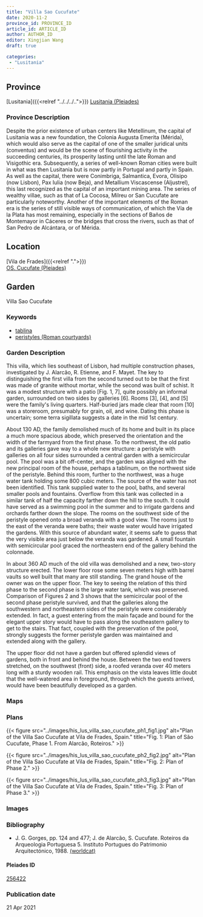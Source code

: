 ```yaml
---
title: "Villa Sao Cucufate"
date: 2020-11-2
province_id: PROVINCE_ID
article_id: ARTICLE_ID
author: AUTHOR_ID
editor: Xingjian Wang
draft: true

categories:
 - "Lusitania"
---
```


## Province

[Lusitania]({{<relref "../../../..">}})
[Lusitania (Pleiades)](https://pleiades.stoa.org/places/1101)

### Province Description

Despite the prior existence of urban centers like Metellinum, the capital of Lusitania was a new foundation, the Colonia Augusta Emerita (Mérida), which would also serve as the capital of one of the smaller juridical units (conventus) and would be the scene of flourishing activity in the succeeding centuries, its prosperity lasting until the late Roman and Visigothic era.  Subsequently, a series of well-known Roman cities were built in what was then Lusitania but is now partly in Portugal and partly in Spain. As well as the capital, there were Conimbriga, Salmantica, Evora, Olisipo (now Lisbon), Pax Iulia (now Beja), and Metallium Viscascense (Aljustrel), this last recognized as the capital of an important mining area. The series of wealthy villae, such as that of La Cocosa, Milreu or San Cucufate are particularly noteworthy.  Another of the important elements of the Roman era is the series of still visible ways of communication, of which the Vía de la Plata has most remaining, especially in the sections of Baños de Montemayor in Cáceres or the bridges that cross the rivers, such as that of San Pedro de Alcántara, or of Mérida.

## Location

[Vila de Frades]({{<relref ".">}}) \
[OS. Cucufate (Pleiades)](https://pleiades.stoa.org/places/256422)

<!--### Location Description-->


<!-- LEAVE THIS BLANK FOR NOW -->

<!--## Sublocation-->

<!--
[AREA WITHIN LOCATION, LIKE “PALATINE HILL”](GEOREFERENCE LINK)
A sublocation is any area larger than an individual garden, but located within a location. I would always try to include a link to a controlled vocabulary here if possible. This ID may well be different from the Garden ID, e.g., Pompeii versus a Garden in one of the houses which has its own Pleiades ID.
-->

<!--### Sublocation Description-->

<!-- DESCRIPTION -->

## Garden
Villa Sao Cucufate

### Keywords
- [tablina](http://vocab.getty.edu/page/aat/300004180)
- [peristyles (Roman courtyards)](http://vocab.getty.edu/page/aat/300080971)

### Garden Description
This villa, which lies southeast of Lisbon, had multiple construction phases, investigated by J. Alarcão, R. Etienne, and F. Mayet.  The key to distinguishing the first villa from the second turned out to be that the first was made of granite without mortar, while the second was built of schist.  It was a modest structure with a patio [Fig. 1, 7], quite possibly an informal garden, surrounded on two sides by galleries [6]. Rooms [3], [4], and [5] were the family's living quarters. Half-buried jars made clear that room [10] was a storeroom, presumably for grain, oil, and wine.  Dating this phase is uncertain; some terra sigillata suggests a date in the mid 1st century.

About 130 AD, the family demolished much of its home and built in its place a much more spacious abode, which preserved the orientation and the width of the farmyard from the first phase.  To the northwest, the old patio and its galleries gave way to a whole new structure: a peristyle with galleries on all four sides surrounded a central garden with a  semicircular pool.  The pool was a bit off-center, and the garden  was aligned with the new principal room of the house, perhaps a tablinum, on the northwest side of the peristyle. Behind this room, further to the northwest, was a huge water tank holding some 800 cubic meters. The source of the water has not been identified.  This tank supplied water to the pool, baths, and several smaller pools and fountains.  Overflow from this tank was collected in a similar tank of half the capacity farther down the hill to the south.  It could have served as a swimming pool in the summer and to irrigate gardens and orchards farther down the slope. The rooms on the southwest side of the peristyle opened onto a broad veranda with a good view.  The rooms just to the east of the veranda were baths; their waste water would have irrigated the gardens.  With this source of abundant water, it seems safe to guess that the very visible area just below the veranda was gardened.  A small fountain with semicircular pool graced the northeastern end of the gallery behind the colonnade.

In about 360 AD much of the old villa was demolished and a new, two-story structure erected.  The lower floor rose some seven meters high with barrel vaults so well built that many are still standing. The grand house of the owner was on the upper floor.  The key to seeing the relation of this third phase to the second phase is the large water tank, which was preserved.  Comparison of Figures 2 and 3 shows that the semicircular pool of the second phase peristyle survived, and that the galleries along the southwestern and northeastern sides of the peristyle were considerably extended. In fact, a guest entering from the main façade and bound for the elegant upper story would have to pass along the southeastern gallery to get to the stairs.  That fact, coupled with the preservation of the pool, strongly suggests the former peristyle garden was maintained and extended along with the gallery.

The upper floor did not have a garden but offered splendid views of gardens, both in front and behind the house.  Between the two end towers stretched, on the southwest (front) side, a roofed veranda over 40 meters long with a sturdy wooden rail.  This emphasis on the vista leaves little doubt that the well-watered area in foreground, through which the guests arrived, would have been beautifully developed as a garden.   

### Maps

<!--
{{< figure src="IMG_URL" alt="ALT_TEXT" title="CAPTION" >}}
-->

### Plans

{{< figure src="../images/his_lus_villa_sao_cucufate_ph1_fig1.jpg" alt="Plan of the Villa Sao Cucufate at Vila de Frades, Spain." title="Fig. 1: Plan of São Cucufate, Phase 1. From Alarcão, Roteiros." >}}

{{< figure src="../images/his_lus_villa_sao_cucufate_ph2_fig2.jpg" alt="Plan of the Villa Sao Cucufate at Vila de Frades, Spain." title="Fig. 2: Plan of Phase 2." >}}

{{< figure src="../images/his_lus_villa_sao_cucufate_ph3_fig3.jpg" alt="Plan of the Villa Sao Cucufate at Vila de Frades, Spain."  title="Fig. 3: Plan of Phase 3." >}}

### Images

<!--
{{< figure src="IMG_URL" alt="ALT_TEXT" title="CAPTION" >}}
-->

<!--### Dates-->


### Bibliography
- J. G. Gorges, pp. 124 and 477; J. de Alarcão, S. Cucufate. Roteiros da Arqueologia Portuguesa 5. Instituto Portugues do Patrimonio Arquitectónico, 1988. [(worldcat)](http://www.worldcat.org/oclc/54521562)

<!--#### Periodo ID-->

<!-- [PERIODO_ID](https://pleiades.stoa.org/places/PLEIADES_ID) -->

#### Pleiades ID

[256422](https://pleiades.stoa.org/places/256422)

<!--#### TGN ID
[7031751](http://vocab.getty.edu/page/tgn/7031751) -->

<!--### Contributor-->


### Publication date

21 Apr 2021

<!--### Related articles-->

<!-- Links to other related articles. Leave blank for now -->